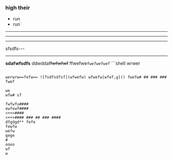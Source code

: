 ### high their ###

* run
* run`
---

---

---

sfsdfs---

---

**sdafwfsdfs** ddwddaf~~fwfwfwf~~ ffwefwe`fwefwefwef` ```shell
wrwer
```

werwrw==fefw== ![fsdfsdfsf](wfwefw) wfwefw[wfef,g]() fwefw# ## ### ### 
fwef

we
wfw# sf

fwfwfu#### 
ewfewf#### 
<++>#### 
<++>#### ### ## ### #### 
dfgdgd** fefe
fewfw
wefw
gege
# 
oooo
wf
w
